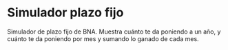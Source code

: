 # Simulador plazo fijo

Simulador de plazo fijo de BNA.
Muestra cuánto te da poniendo a un año, y cuánto te da poniendo por mes y sumando lo ganado de cada mes.
